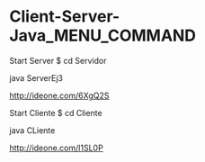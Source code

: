 # Client-Server-Java_MENU_COMMAND
Start Server $ cd Servidor

java ServerEj3

http://ideone.com/6XgQ2S


Start Cliente $ cd Cliente

java CLiente

http://ideone.com/l1SL0P
